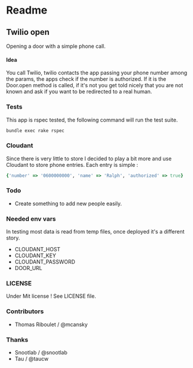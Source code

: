 # Readme

## Twilio open

Opening a door with a simple phone call.

#### Idea

You call Twilio, twilio contacts the app passing your phone number among the params, the apps check if the number is authorized. If it is the Door.open method is called, if it's not you get told nicely that you are not known and ask if you want to be redirected to a real human.

### Tests

This app is rspec tested, the following command will run the test suite.

```sh
bundle exec rake rspec
```

### Cloudant

Since there is very little to store I decided to play a bit more and use Cloudant to store phone entries. Each entry is simple :

```ruby
{'number' => '0600000000', 'name' => 'Ralph', 'authorized' => true}
```

### Todo

* Create something to add new people easily.


### Needed env vars

In testing most data is read from temp files, once deployed it's a different story.
* CLOUDANT_HOST
* CLOUDANT_KEY
* CLOUDANT_PASSWORD
* DOOR_URL

### LICENSE

Under Mit license ! See LICENSE file.

### Contributors

* Thomas Riboulet / @mcansky

### Thanks

* Snootlab / @snootlab
* Tau / @taucw
